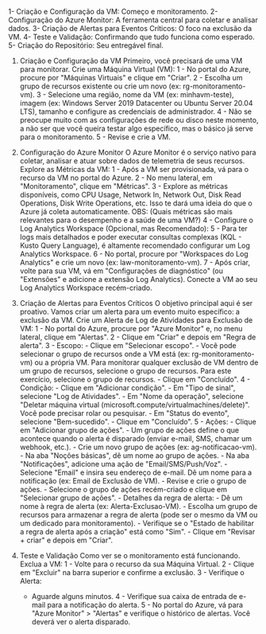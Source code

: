1- Criação e Configuração da VM: Começo e monitoramento.
2- Configuração do Azure Monitor: A ferramenta central para coletar e analisar dados.
3- Criação de Alertas para Eventos Críticos: O foco na exclusão da VM.
4- Teste e Validação: Confirmando que tudo funciona como esperado.
5- Criação do Repositório: Seu entregável final.

1. Criação e Configuração da VM
Primeiro, você precisará de uma VM para monitorar.
Crie uma Máquina Virtual (VM):
  1 - No portal do Azure, procure por "Máquinas Virtuais" e clique em "Criar".
  2 - Escolha um grupo de recursos existente ou crie um novo (ex: rg-monitoramento-vm).
  3 - Selecione uma região, nome da VM (ex: minhavm-teste), imagem (ex: Windows Server 2019 Datacenter ou Ubuntu Server 20.04 LTS), tamanho e configure as credenciais de administrador.
  4 - Não se preocupe muito com as configurações de rede ou disco neste momento, a não ser que você queira testar algo específico, mas o básico já serve para o monitoramento.
  5 - Revise e crie a VM.

2. Configuração do Azure Monitor
O Azure Monitor é o serviço nativo para coletar, analisar e atuar sobre dados de telemetria de seus recursos.
Explore as Métricas da VM:
  1 - Após a VM ser provisionada, vá para o recurso da VM no portal do Azure.
  2 - No menu lateral, em "Monitoramento", clique em "Métricas".
  3 - Explore as métricas disponíveis, como CPU Usage, Network In, Network Out, Disk Read Operations, Disk Write Operations, etc. Isso te dará uma ideia do que o Azure já coleta automaticamente.
    OBS: (Quais métricas são mais relevantes para o desempenho e a saúde de uma VM?)
  4 - Configure o Log Analytics Workspace (Opcional, mas Recomendado):
  5 - Para ter logs mais detalhados e poder executar consultas complexas (KQL - Kusto Query Language), é altamente recomendado configurar um Log Analytics Workspace.
  6 - No portal, procure por "Workspaces do Log Analytics" e crie um novo (ex: law-monitoramento-vm).
  7 - Após criar, volte para sua VM, vá em "Configurações de diagnóstico" (ou "Extensões" e adicione a extensão Log Analytics). Conecte a VM ao seu Log Analytics Workspace recém-criado.

3. Criação de Alertas para Eventos Críticos
O objetivo principal aqui é ser proativo. Vamos criar um alerta para um evento muito específico: a exclusão da VM.
Crie um Alerta de Log de Atividades para Exclusão de VM:
  1 - No portal do Azure, procure por "Azure Monitor" e, no menu lateral, clique em "Alertas".
  2 - Clique em "Criar" e depois em "Regra de alerta".
  3 - Escopo:
       - Clique em "Selecionar escopo".
       - Você pode selecionar o grupo de recursos onde a VM está (ex: rg-monitoramento-vm) ou a própria VM. Para monitorar qualquer exclusão de VM dentro de um grupo de recursos, selecione o grupo de recursos. Para este exercício, selecione o grupo de recursos.
       - Clique em "Concluído".
  4 - Condição:
       - Clique em "Adicionar condição".
       - Em "Tipo de sinal", selecione "Log de Atividades".
       - Em "Nome da operação", selecione "Deletar máquina virtual (microsoft.compute/virtualmachines/delete)". Você pode precisar rolar ou pesquisar.
       - Em "Status do evento", selecione "Bem-sucedido".
       - Clique em "Concluído".
  5 - Ações:
       - Clique em "Adicionar grupo de ações".
       - Um grupo de ações define o que acontece quando o alerta é disparado (enviar e-mail, SMS, chamar um webhook, etc.).
       - Crie um novo grupo de ações (ex: ag-notificacao-vm).
       - Na aba "Noções básicas", dê um nome ao grupo de ações.
       - Na aba "Notificações", adicione uma ação de "Email/SMS/Push/Voz".
       - Selecione "Email" e insira seu endereço de e-mail. Dê um nome para a notificação (ex: Email de Exclusão de VM).
       - Revise e crie o grupo de ações.
       - Selecione o grupo de ações recém-criado e clique em "Selecionar grupo de ações".
       - Detalhes da regra de alerta:
       - Dê um nome à regra de alerta (ex: Alerta-Exclusao-VM).
       - Escolha um grupo de recursos para armazenar a regra de alerta (pode ser o mesmo da VM ou um dedicado para monitoramento).
       - Verifique se o "Estado de habilitar a regra de alerta após a criação" está como "Sim".
       - Clique em "Revisar + criar" e depois em "Criar".

4. Teste e Validação
Como ver se o monitoramento está funcionando.
Exclua a VM:
  1 - Volte para o recurso da sua Máquina Virtual.
  2 - Clique em "Excluir" na barra superior e confirme a exclusão.
  3 - Verifique o Alerta:
      - Aguarde alguns minutos.
  4 - Verifique sua caixa de entrada de e-mail para a notificação do alerta.
  5 - No portal do Azure, vá para "Azure Monitor" > "Alertas" e verifique o histórico de alertas. Você deverá ver o alerta disparado.
